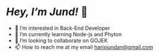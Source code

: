 # **_Hey, I’m Jund!_** 👋

- 👀 I’m interested in Back-End Developer
- 🌱 I’m currently learning Node-js and Phyton
- 💞️ I’m looking to collaborate on GOJEK
- 📫 How to reach me at my email harisjundan@gmail.com

<!---
jundasharin/jundasharin is a ✨ special ✨ repository because its `README.md` (this file) appears on your GitHub profile.
You can click the Preview link to take a look at your changes.
--->
